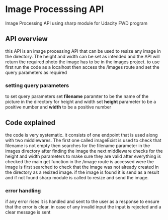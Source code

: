 # Image Processsing API
 Image Processing API using sharp module for Udacity FWD program

## API overview
this API is an image processing API that can be used to resize any image in the directory. The height and width can be set as intended and the API will return the required photo
the image has to be in the images project. to use first run the code as a localhost then access the /images route and set the query parameters as required

### setting query parameters
to set query parameters set **filename** paramter to be the name of the picture in the directory
for height and width set **height** parameter to be a positive number and **width** to be a positive number

## Code explained
the code is very systematic. it consists of one endpoint that is used along with two middlewares. The first one called imageExist is used to check that filename is not empty
then searches for the filename parameter in the images directory after finding the image the next middleware checks for the height and width parameters to make sure they are valid
after everything is checked the main get function in the /image route is accessed were the image is first searched to check that the image was not already created in the directory as 
a resized image. if the image is found it is send as a result and if not found sharp module is called to resize and send the image.

### error handling
if any error rises it is handled and sent to the user as a response to ensure that the error is clear. in case of any invalid input the input is rejected and a clear message is sent


